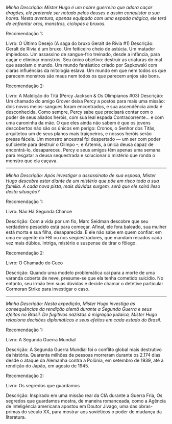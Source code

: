 *Minha Descrição: Mister Hugo é um nobre guerreiro que adora caçar dragões, ele pretende ser notado pelos deuses e assim conquistar a sua honra. Nesta aventura, apenas equipado com uma espada mágica, ele terá de enfrentar orcs, monstros, ciclopes e bruxos.*

Recomendação 1:

Livro: O Último Desejo (A saga do bruxo Geralt de Rívia #1)
Descrição: Geralt de Rívia é um bruxo. Um feiticeiro cheio de astúcia. Um matador impiedoso. Um assassino de sangue-frio treinado, desde a infância, para caçar e eliminar monstros. Seu único objetivo: destruir as criaturas do mal que assolam o mundo. Um mundo fantástico criado por Sapkowski com claras influências da mitologia eslava. Um mundo em que nem todos os que parecem monstros são maus nem todos os que parecem anjos são bons.

Recomendação 2:

Livro: A Maldição do Titã (Percy Jackson & Os Olimpianos #03)
Descrição: Um chamado do amigo Grover deixa Percy a postos para mais uma missão: dois novos meios-sangues foram encontrados, e sua ascendência ainda é desconhecida. Como sempre, Percy sabe que precisará contar com o poder de seus aliados heróis, com sua leal espada Contracorrente… e com uma caroninha da mãe. O que eles ainda não sabem é que os jovens descobertos não são os únicos em perigo: Cronos, o Senhor dos Titãs, arquitetou um de seus planos mais traiçoeiros, e nossos heróis serão presas fáceis. Um monstro ancestral foi despertado — um ser com poder suficiente para destruir o Olimpo –, e Ártemis, a única deusa capaz de encontrá-lo, desapareceu. Percy e seus amigos têm apenas uma semana para resgatar a deusa sequestrada e solucionar o mistério que ronda o monstro que ela caçava.

---

*Minha Descrição: Após investigar o assassinato de sua esposa, Mister Hugo descobre estar diante de um mistério que põe em risco toda a sua família. A cada nova pista, mais dúvidas surgem, será que ele sairá ileso desta situação?*

Recomendação 1:

Livro: Não Há Segunda Chance

Descrição: Com a vida por um fio, Marc Seidman descobre que seu verdadeiro pesadelo está para começar. Afinal, ele fora baleado, sua mulher está morta e sua filha, desaparecida. E ele não sabe em quem confiar: em uma ex-agente do FBI ou nos seqüestradores, que mandam recados cada vez mais dúbios. Intriga, mistério e suspense de tirar o fôlego.

Recomendação 2:

Livro: O Chamado do Cuco

Descrição: Quando uma modelo problemática cai para a morte de uma varanda coberta de neve, presume-se que ela tenha cometido suicídio. No entanto, seu irmão tem suas dúvidas e decide chamar o detetive particular Cormoran Strike para investigar o caso.

---

*Minha Descrição: Nesta expedição, Mister Hugo investiga as consequências da rendição alemã durante a Segunda Guerra e seus efeitos no Brasil. De fugitivos nazistas à migração judaica, Mister Hugo relaciona decisões diplomáticas e seus efeitos em cada estado do Brasil.*

Recomendação 1:

Livro: A Segunda Guerra Mundial

Descrição: A Segunda Guerra Mundial foi o conflito global mais destrutivo da história. Quarenta milhões de pessoas morreram durante os 2.174 dias desde o ataque da Alemanha contra a Polônia, em setembro de 1939, até a rendição do Japão, em agosto de 1945.

Recomendação 2:

Livro: Os segredos que guardamos

Descrição: Inspirado em uma missão real da CIA durante a Guerra Fria, Os segredos que guardamos mostra, de maneira romanceada, como a Agência de Inteligência americana apostou em Doutor Jivago, uma das obras-primas do século XX, para mostrar aos soviéticos o poder de mudança da literatura.
